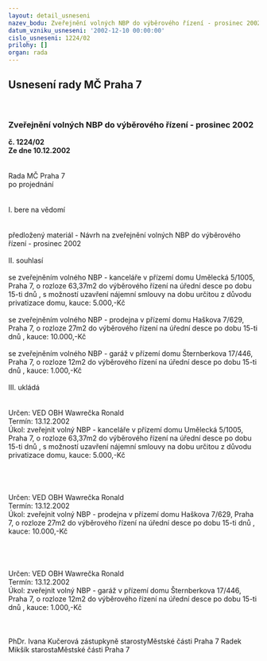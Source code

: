 ```yaml
---
layout: detail_usneseni
nazev_bodu: Zveřejnění volných NBP do výběrového řízení - prosinec 2002
datum_vzniku_usneseni: '2002-12-10 00:00:00'
cislo_usneseni: 1224/02
prilohy: []
organ: rada
---
```

<div id="ucUsn_pList" class="usn">
	<span><h2>Usnesení rady MČ Praha 7 </h2>
<br></span><div class="standBody">
<span><h3>Zveřejnění volných NBP do výběrového řízení - prosinec 2002</h3></span><div class="center">
		<strong>č. 1224/02</strong><br>
	</div>
<div class="center">
		<strong>Ze dne 10.12.2002</strong><br><br>
	</div>
<br>Rada MČ Praha 7<br>po projednání<br><br><br>I.	bere na vědomí<br><br> <br>předložený materiál - Návrh na zveřejnění volných NBP do výběrového řízení - prosinec 2002<br><br>II.	souhlasí <br><br>se zveřejněním volného NBP - kanceláře v přízemí domu Umělecká 5/1005, Praha 7, o rozloze 63,37m2 do výběrového řízení na úřední desce po dobu 15-ti dnů , s možností uzavření nájemní smlouvy na dobu určitou z důvodu privatizace domu, kauce: 5.000,-Kč<br><br>se zveřejněním volného NBP - prodejna v přízemí domu Haškova 7/629, Praha 7, o rozloze 27m2 do výběrového řízení na úřední desce po dobu 15-ti dnů , kauce: 10.000,-Kč<br><br>se zveřejněním volného NBP - garáž v přízemí domu Šternberkova 17/446, Praha 7, o rozloze 12m2 do výběrového řízení na úřední desce po dobu 15-ti dnů , kauce: 1.000,-Kč<br><br>III. ukládá <br><br> <br>Určen:	VED OBH Wawrečka Ronald<br>Termín: 13.12.2002<br>Úkol:	zveřejnit volný NBP - kanceláře v přízemí domu Umělecká 5/1005, Praha 7, o rozloze 63,37m2 do výběrového řízení na úřední desce po dobu 15-ti dnů , s možností uzavření nájemní smlouvy na dobu určitou z důvodu privatizace domu, kauce: 5.000,-Kč <br> <br><br><br> <br>Určen:	VED OBH Wawrečka Ronald<br>Termín: 13.12.2002<br>Úkol:	zveřejnit volný NBP - prodejna v přízemí domu Haškova 7/629, Praha 7, o rozloze 27m2 do výběrového řízení na úřední desce po dobu 15-ti dnů , kauce: 10.000,-Kč <br> <br><br><br><br>Určen:	VED OBH Wawrečka Ronald<br>Termín: 13.12.2002<br>Úkol:	zveřejnit volný NBP - garáž v přízemí domu Šternberkova 17/446, Praha 7, o rozloze 12m2 do výběrového řízení na úřední desce po dobu 15-ti dnů , kauce: 1.000,-Kč <br> <br> <br>	<br>PhDr. Ivana Kučerová zástupkyně starostyMěstské části Praha 7	 Radek Mikšík starostaMěstské části Praha 7<br>	<br><br>
</div>
</div>